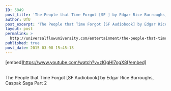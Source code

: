 ```yaml
---
ID: 5849
post_title: 'The People that Time Forgot [SF ] by Edgar Rice Burroughs, Caspak Saga Part 2'
author: UfU
post_excerpt: 'The People that Time Forgot [SF Audiobook] by Edgar Rice Burroughs, Caspak Saga Part 2'
layout: post
permalink: >
  http://universalflowuniversity.com/entertainment/the-people-that-time-forgot-sf-by-edgar-rice-burroughs-caspak-saga-part-2/
published: true
post_date: 2015-03-08 15:45:13
---
```

[embed]https://www.youtube.com/watch?v=zlGgHl7ogX8[/embed]</br></br>
<p>The People that Time Forgot [SF Audiobook] by Edgar Rice Burroughs, Caspak Saga Part 2</p>